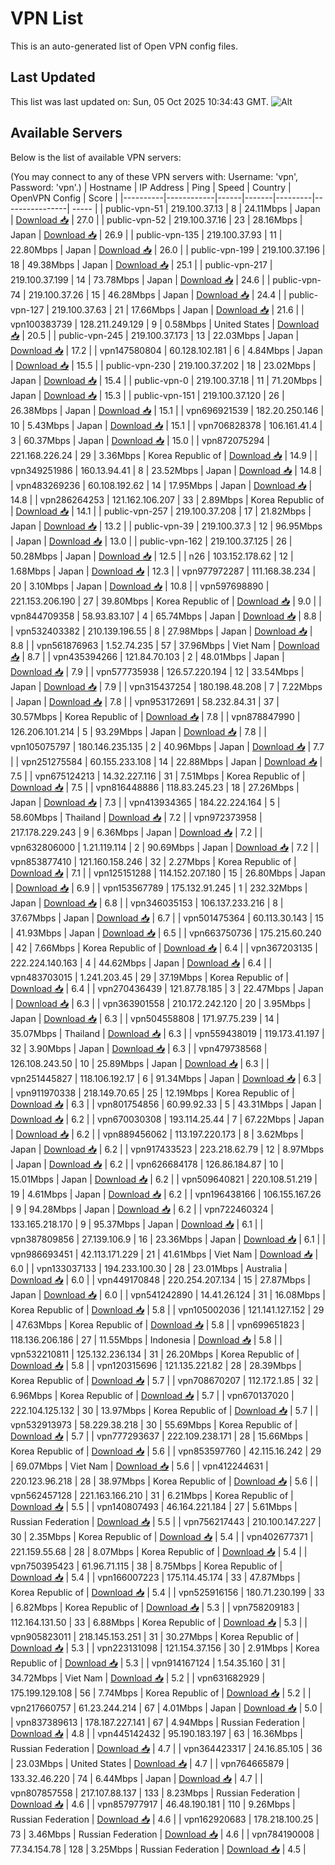 # VPN List

This is an auto-generated list of Open VPN config files.

## Last Updated

This list was last updated on: Sun, 05 Oct 2025 10:34:43 GMT.
![Alt](https://repobeats.axiom.co/api/embed/186b98318ef1479477931607c1ad7d823f12451f.svg "Repobeats analytics image")

## Available Servers

Below is the list of available VPN servers:

(You may connect to any of these VPN servers with: Username: 'vpn', Password: 'vpn'.)
| Hostname | IP Address | Ping | Speed | Country | OpenVPN Config | Score |
|----------|------------|------|-------|---------|----------------| ----- |
| public-vpn-51 | 219.100.37.13 | 8 | 24.11Mbps | Japan | [Download 📥](./configs/server_0_JP.ovpn) | 27.0 |
| public-vpn-52 | 219.100.37.16 | 23 | 28.16Mbps | Japan | [Download 📥](./configs/server_1_JP.ovpn) | 26.9 |
| public-vpn-135 | 219.100.37.93 | 11 | 22.80Mbps | Japan | [Download 📥](./configs/server_2_JP.ovpn) | 26.0 |
| public-vpn-199 | 219.100.37.196 | 18 | 49.38Mbps | Japan | [Download 📥](./configs/server_3_JP.ovpn) | 25.1 |
| public-vpn-217 | 219.100.37.199 | 14 | 73.78Mbps | Japan | [Download 📥](./configs/server_4_JP.ovpn) | 24.6 |
| public-vpn-74 | 219.100.37.26 | 15 | 46.28Mbps | Japan | [Download 📥](./configs/server_5_JP.ovpn) | 24.4 |
| public-vpn-127 | 219.100.37.63 | 21 | 17.66Mbps | Japan | [Download 📥](./configs/server_6_JP.ovpn) | 21.6 |
| vpn100383739 | 128.211.249.129 | 9 | 0.58Mbps | United States | [Download 📥](./configs/server_7_US.ovpn) | 20.5 |
| public-vpn-245 | 219.100.37.173 | 13 | 22.03Mbps | Japan | [Download 📥](./configs/server_8_JP.ovpn) | 17.2 |
| vpn147580804 | 60.128.102.181 | 6 | 4.84Mbps | Japan | [Download 📥](./configs/server_9_JP.ovpn) | 15.5 |
| public-vpn-230 | 219.100.37.202 | 18 | 23.02Mbps | Japan | [Download 📥](./configs/server_10_JP.ovpn) | 15.4 |
| public-vpn-0 | 219.100.37.18 | 11 | 71.20Mbps | Japan | [Download 📥](./configs/server_11_JP.ovpn) | 15.3 |
| public-vpn-151 | 219.100.37.120 | 26 | 26.38Mbps | Japan | [Download 📥](./configs/server_12_JP.ovpn) | 15.1 |
| vpn696921539 | 182.20.250.146 | 10 | 5.43Mbps | Japan | [Download 📥](./configs/server_13_JP.ovpn) | 15.1 |
| vpn706828378 | 106.161.41.4 | 3 | 60.37Mbps | Japan | [Download 📥](./configs/server_14_JP.ovpn) | 15.0 |
| vpn872075294 | 221.168.226.24 | 29 | 3.36Mbps | Korea Republic of | [Download 📥](./configs/server_15_KR.ovpn) | 14.9 |
| vpn349251986 | 160.13.94.41 | 8 | 23.52Mbps | Japan | [Download 📥](./configs/server_16_JP.ovpn) | 14.8 |
| vpn483269236 | 60.108.192.62 | 14 | 17.95Mbps | Japan | [Download 📥](./configs/server_17_JP.ovpn) | 14.8 |
| vpn286264253 | 121.162.106.207 | 33 | 2.89Mbps | Korea Republic of | [Download 📥](./configs/server_18_KR.ovpn) | 14.1 |
| public-vpn-257 | 219.100.37.208 | 17 | 21.82Mbps | Japan | [Download 📥](./configs/server_19_JP.ovpn) | 13.2 |
| public-vpn-39 | 219.100.37.3 | 12 | 96.95Mbps | Japan | [Download 📥](./configs/server_20_JP.ovpn) | 13.0 |
| public-vpn-162 | 219.100.37.125 | 26 | 50.28Mbps | Japan | [Download 📥](./configs/server_21_JP.ovpn) | 12.5 |
| n26 | 103.152.178.62 | 12 | 1.68Mbps | Japan | [Download 📥](./configs/server_22_JP.ovpn) | 12.3 |
| vpn977972287 | 111.168.38.234 | 20 | 3.10Mbps | Japan | [Download 📥](./configs/server_23_JP.ovpn) | 10.8 |
| vpn597698890 | 221.153.206.190 | 27 | 39.80Mbps | Korea Republic of | [Download 📥](./configs/server_24_KR.ovpn) | 9.0 |
| vpn844709358 | 58.93.83.107 | 4 | 65.74Mbps | Japan | [Download 📥](./configs/server_25_JP.ovpn) | 8.8 |
| vpn532403382 | 210.139.196.55 | 8 | 27.98Mbps | Japan | [Download 📥](./configs/server_26_JP.ovpn) | 8.8 |
| vpn561876963 | 1.52.74.235 | 57 | 37.96Mbps | Viet Nam | [Download 📥](./configs/server_27_VN.ovpn) | 8.7 |
| vpn435394266 | 121.84.70.103 | 2 | 48.01Mbps | Japan | [Download 📥](./configs/server_28_JP.ovpn) | 7.9 |
| vpn577735938 | 126.57.220.194 | 12 | 33.54Mbps | Japan | [Download 📥](./configs/server_29_JP.ovpn) | 7.9 |
| vpn315437254 | 180.198.48.208 | 7 | 7.22Mbps | Japan | [Download 📥](./configs/server_30_JP.ovpn) | 7.8 |
| vpn953172691 | 58.232.84.31 | 37 | 30.57Mbps | Korea Republic of | [Download 📥](./configs/server_31_KR.ovpn) | 7.8 |
| vpn878847990 | 126.206.101.214 | 5 | 93.29Mbps | Japan | [Download 📥](./configs/server_32_JP.ovpn) | 7.8 |
| vpn105075797 | 180.146.235.135 | 2 | 40.96Mbps | Japan | [Download 📥](./configs/server_33_JP.ovpn) | 7.7 |
| vpn251275584 | 60.155.233.108 | 14 | 22.88Mbps | Japan | [Download 📥](./configs/server_34_JP.ovpn) | 7.5 |
| vpn675124213 | 14.32.227.116 | 31 | 7.51Mbps | Korea Republic of | [Download 📥](./configs/server_35_KR.ovpn) | 7.5 |
| vpn816448886 | 118.83.245.23 | 18 | 27.26Mbps | Japan | [Download 📥](./configs/server_36_JP.ovpn) | 7.3 |
| vpn413934365 | 184.22.224.164 | 5 | 58.60Mbps | Thailand | [Download 📥](./configs/server_37_TH.ovpn) | 7.2 |
| vpn972373958 | 217.178.229.243 | 9 | 6.36Mbps | Japan | [Download 📥](./configs/server_38_JP.ovpn) | 7.2 |
| vpn632806000 | 1.21.119.114 | 2 | 90.69Mbps | Japan | [Download 📥](./configs/server_39_JP.ovpn) | 7.2 |
| vpn853877410 | 121.160.158.246 | 32 | 2.27Mbps | Korea Republic of | [Download 📥](./configs/server_40_KR.ovpn) | 7.1 |
| vpn125151288 | 114.152.207.180 | 15 | 26.80Mbps | Japan | [Download 📥](./configs/server_41_JP.ovpn) | 6.9 |
| vpn153567789 | 175.132.91.245 | 1 | 232.32Mbps | Japan | [Download 📥](./configs/server_42_JP.ovpn) | 6.8 |
| vpn346035153 | 106.137.233.216 | 8 | 37.67Mbps | Japan | [Download 📥](./configs/server_43_JP.ovpn) | 6.7 |
| vpn501475364 | 60.113.30.143 | 15 | 41.93Mbps | Japan | [Download 📥](./configs/server_44_JP.ovpn) | 6.5 |
| vpn663750736 | 175.215.60.240 | 42 | 7.66Mbps | Korea Republic of | [Download 📥](./configs/server_45_KR.ovpn) | 6.4 |
| vpn367203135 | 222.224.140.163 | 4 | 44.62Mbps | Japan | [Download 📥](./configs/server_46_JP.ovpn) | 6.4 |
| vpn483703015 | 1.241.203.45 | 29 | 37.19Mbps | Korea Republic of | [Download 📥](./configs/server_47_KR.ovpn) | 6.4 |
| vpn270436439 | 121.87.78.185 | 3 | 22.47Mbps | Japan | [Download 📥](./configs/server_48_JP.ovpn) | 6.3 |
| vpn363901558 | 210.172.242.120 | 20 | 3.95Mbps | Japan | [Download 📥](./configs/server_49_JP.ovpn) | 6.3 |
| vpn504558808 | 171.97.75.239 | 14 | 35.07Mbps | Thailand | [Download 📥](./configs/server_50_TH.ovpn) | 6.3 |
| vpn559438019 | 119.173.41.197 | 32 | 3.90Mbps | Japan | [Download 📥](./configs/server_51_JP.ovpn) | 6.3 |
| vpn479738568 | 126.108.243.50 | 10 | 25.89Mbps | Japan | [Download 📥](./configs/server_52_JP.ovpn) | 6.3 |
| vpn251445827 | 118.106.192.17 | 6 | 91.34Mbps | Japan | [Download 📥](./configs/server_53_JP.ovpn) | 6.3 |
| vpn911970338 | 218.149.70.65 | 25 | 12.19Mbps | Korea Republic of | [Download 📥](./configs/server_54_KR.ovpn) | 6.3 |
| vpn801754856 | 60.99.92.33 | 5 | 43.31Mbps | Japan | [Download 📥](./configs/server_55_JP.ovpn) | 6.2 |
| vpn670030308 | 193.114.25.44 | 7 | 67.22Mbps | Japan | [Download 📥](./configs/server_56_JP.ovpn) | 6.2 |
| vpn889456062 | 113.197.220.173 | 8 | 3.62Mbps | Japan | [Download 📥](./configs/server_57_JP.ovpn) | 6.2 |
| vpn917433523 | 223.218.62.79 | 12 | 8.97Mbps | Japan | [Download 📥](./configs/server_58_JP.ovpn) | 6.2 |
| vpn626684178 | 126.86.184.87 | 10 | 15.01Mbps | Japan | [Download 📥](./configs/server_59_JP.ovpn) | 6.2 |
| vpn509640821 | 220.108.51.219 | 19 | 4.61Mbps | Japan | [Download 📥](./configs/server_60_JP.ovpn) | 6.2 |
| vpn196438166 | 106.155.167.26 | 9 | 94.28Mbps | Japan | [Download 📥](./configs/server_61_JP.ovpn) | 6.2 |
| vpn722460324 | 133.165.218.170 | 9 | 95.37Mbps | Japan | [Download 📥](./configs/server_62_JP.ovpn) | 6.1 |
| vpn387809856 | 27.139.106.9 | 16 | 23.36Mbps | Japan | [Download 📥](./configs/server_63_JP.ovpn) | 6.1 |
| vpn986693451 | 42.113.171.229 | 21 | 41.61Mbps | Viet Nam | [Download 📥](./configs/server_64_VN.ovpn) | 6.0 |
| vpn133037133 | 194.233.100.30 | 28 | 23.01Mbps | Australia | [Download 📥](./configs/server_65_AU.ovpn) | 6.0 |
| vpn449170848 | 220.254.207.134 | 15 | 27.87Mbps | Japan | [Download 📥](./configs/server_66_JP.ovpn) | 6.0 |
| vpn541242890 | 14.41.26.124 | 31 | 16.08Mbps | Korea Republic of | [Download 📥](./configs/server_67_KR.ovpn) | 5.8 |
| vpn105002036 | 121.141.127.152 | 29 | 47.63Mbps | Korea Republic of | [Download 📥](./configs/server_68_KR.ovpn) | 5.8 |
| vpn699651823 | 118.136.206.186 | 27 | 11.55Mbps | Indonesia | [Download 📥](./configs/server_69_ID.ovpn) | 5.8 |
| vpn532210811 | 125.132.236.134 | 31 | 26.20Mbps | Korea Republic of | [Download 📥](./configs/server_70_KR.ovpn) | 5.8 |
| vpn120315696 | 121.135.221.82 | 28 | 28.39Mbps | Korea Republic of | [Download 📥](./configs/server_71_KR.ovpn) | 5.7 |
| vpn708670207 | 112.172.1.85 | 32 | 6.96Mbps | Korea Republic of | [Download 📥](./configs/server_72_KR.ovpn) | 5.7 |
| vpn670137020 | 222.104.125.132 | 30 | 13.97Mbps | Korea Republic of | [Download 📥](./configs/server_73_KR.ovpn) | 5.7 |
| vpn532913973 | 58.229.38.218 | 30 | 55.69Mbps | Korea Republic of | [Download 📥](./configs/server_74_KR.ovpn) | 5.7 |
| vpn777293637 | 222.109.238.171 | 28 | 15.66Mbps | Korea Republic of | [Download 📥](./configs/server_75_KR.ovpn) | 5.6 |
| vpn853597760 | 42.115.16.242 | 29 | 69.07Mbps | Viet Nam | [Download 📥](./configs/server_76_VN.ovpn) | 5.6 |
| vpn412244631 | 220.123.96.218 | 28 | 38.97Mbps | Korea Republic of | [Download 📥](./configs/server_77_KR.ovpn) | 5.6 |
| vpn562457128 | 221.163.166.210 | 31 | 6.21Mbps | Korea Republic of | [Download 📥](./configs/server_78_KR.ovpn) | 5.5 |
| vpn140807493 | 46.164.221.184 | 27 | 5.61Mbps | Russian Federation | [Download 📥](./configs/server_79_RU.ovpn) | 5.5 |
| vpn756217443 | 210.100.147.227 | 30 | 2.35Mbps | Korea Republic of | [Download 📥](./configs/server_80_KR.ovpn) | 5.4 |
| vpn402677371 | 221.159.55.68 | 28 | 8.07Mbps | Korea Republic of | [Download 📥](./configs/server_81_KR.ovpn) | 5.4 |
| vpn750395423 | 61.96.71.115 | 38 | 8.75Mbps | Korea Republic of | [Download 📥](./configs/server_82_KR.ovpn) | 5.4 |
| vpn166007223 | 175.114.45.174 | 33 | 47.87Mbps | Korea Republic of | [Download 📥](./configs/server_83_KR.ovpn) | 5.4 |
| vpn525916156 | 180.71.230.199 | 33 | 6.82Mbps | Korea Republic of | [Download 📥](./configs/server_84_KR.ovpn) | 5.3 |
| vpn758209183 | 112.164.131.50 | 33 | 6.88Mbps | Korea Republic of | [Download 📥](./configs/server_85_KR.ovpn) | 5.3 |
| vpn905823011 | 218.145.153.251 | 31 | 30.27Mbps | Korea Republic of | [Download 📥](./configs/server_86_KR.ovpn) | 5.3 |
| vpn223131098 | 121.154.37.156 | 30 | 2.91Mbps | Korea Republic of | [Download 📥](./configs/server_87_KR.ovpn) | 5.3 |
| vpn914167124 | 1.54.35.160 | 31 | 34.72Mbps | Viet Nam | [Download 📥](./configs/server_88_VN.ovpn) | 5.2 |
| vpn631682929 | 175.199.129.108 | 56 | 7.74Mbps | Korea Republic of | [Download 📥](./configs/server_89_KR.ovpn) | 5.2 |
| vpn217660757 | 61.23.244.214 | 67 | 4.01Mbps | Japan | [Download 📥](./configs/server_90_JP.ovpn) | 5.0 |
| vpn837389613 | 178.187.227.141 | 67 | 4.94Mbps | Russian Federation | [Download 📥](./configs/server_91_RU.ovpn) | 4.8 |
| vpn445142432 | 95.190.183.197 | 63 | 16.36Mbps | Russian Federation | [Download 📥](./configs/server_92_RU.ovpn) | 4.7 |
| vpn364423317 | 24.16.85.105 | 36 | 23.03Mbps | United States | [Download 📥](./configs/server_93_US.ovpn) | 4.7 |
| vpn764665879 | 133.32.46.220 | 74 | 6.44Mbps | Japan | [Download 📥](./configs/server_94_JP.ovpn) | 4.7 |
| vpn807857558 | 217.107.88.137 | 133 | 8.23Mbps | Russian Federation | [Download 📥](./configs/server_95_RU.ovpn) | 4.6 |
| vpn857977917 | 46.48.190.181 | 110 | 9.26Mbps | Russian Federation | [Download 📥](./configs/server_96_RU.ovpn) | 4.6 |
| vpn162920683 | 178.218.100.25 | 73 | 3.46Mbps | Russian Federation | [Download 📥](./configs/server_97_RU.ovpn) | 4.6 |
| vpn784190008 | 77.34.154.78 | 128 | 3.25Mbps | Russian Federation | [Download 📥](./configs/server_98_RU.ovpn) | 4.5 |
